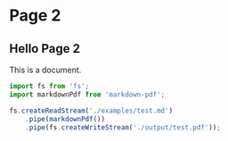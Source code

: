 # Page 2

## Hello Page 2

This is a document.

```js
import fs from 'fs';
import markdownPdf from 'markdown-pdf';

fs.createReadStream('./examples/test.md')
    .pipe(markdownPdf())
    .pipe(fs.createWriteStream('./output/test.pdf'));
```
